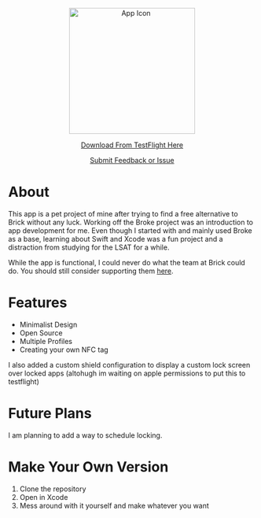 <p align="center">
  <img width="256" alt="App Icon" src="https://github.com/user-attachments/assets/1d05d4f2-48de-48ff-b3f2-2143cd48e11c" />
</p>

<p align="center">
  <a href="https://testflight.apple.com/join/wpdy79ep">Download From TestFlight Here</a>
</p>

<p align="center">
  <a href="https://github.com/BuckDenver/Locked/issues">Submit Feedback or Issue</a>
</p>

# About

This app is a pet project of mine after trying to find a free alternative to Brick without any luck. Working off the Broke project was an introduction to app development for me. Even though I started with and mainly used Broke as a base, learning about Swift and Xcode was a fun project and a distraction from studying for the LSAT for a while.

While the app is functional, I could never do what the team at Brick could do. You should still consider supporting them [here](https://getbrick.app/shop).

# Features

- Minimalist Design  
- Open Source  
- Multiple Profiles  
- Creating your own NFC tag  

I also added a custom shield configuration to display a custom lock screen over locked apps (altohugh im waiting on apple permissions to put this to testflight)

# Future Plans

I am planning to add a way to schedule locking.

# Make Your Own Version

1. Clone the repository  
2. Open in Xcode  
3. Mess around with it yourself and make whatever you want
